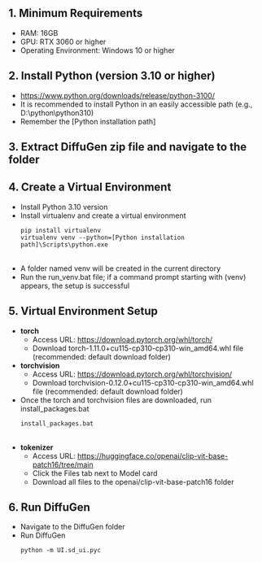 ## 1. Minimum Requirements
   - RAM: 16GB
   - GPU: RTX 3060 or higher
   - Operating Environment: Windows 10 or higher

## 2. Install Python (version 3.10 or higher)
   - https://www.python.org/downloads/release/python-3100/
   - It is recommended to install Python in an easily accessible path (e.g., D:\python\python310)
   - Remember the [Python installation path]

## 3. Extract DiffuGen zip file and navigate to the folder

## 4. Create a Virtual Environment
   - Install Python 3.10 version
   - Install virtualenv and create a virtual environment
     <br>
     ```
     pip install virtualenv
     virtualenv venv --python=[Python installation path]\Scripts\python.exe
     ```
     <br>
   - A folder named venv will be created in the current directory
   - Run the run_venv.bat file; if a command prompt starting with (venv) appears, the setup is successful

## 5. Virtual Environment Setup
   - **torch**
     - Access URL: https://download.pytorch.org/whl/torch/
     - Download torch-1.11.0+cu115-cp310-cp310-win_amd64.whl file (recommended: default download folder)
   - **torchvision**
     - Access URL: https://download.pytorch.org/whl/torchvision/
     - Download torchvision-0.12.0+cu115-cp310-cp310-win_amd64.whl file (recommended: default download folder)
   - Once the torch and torchvision files are downloaded, run install_packages.bat
     <br>
     ```
     install_packages.bat
     ```
     <br>
   - **tokenizer**
     - Access URL: https://huggingface.co/openai/clip-vit-base-patch16/tree/main
     - Click the Files tab next to Model card
     - Download all files to the openai/clip-vit-base-patch16 folder

## 6. Run DiffuGen
   - Navigate to the DiffuGen folder
   - Run DiffuGen
     <br>
     ```
     python -m UI.sd_ui.pyc
     ```
     <br>
